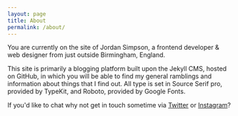 ```yaml
---
layout: page
title: About
permalink: /about/
---
```


You are currently on the site of Jordan Simpson, a frontend developer & web designer from just outside Birmingham, England.

This site is primarily a blogging platform built upon the Jekyll CMS, hosted on GitHub, in which you will be able to find my general ramblings and information about things that I find out. All type is set in Source Serif pro, provided by TypeKit, and Roboto, provided by Google Fonts.

If you'd like to chat why not get in touch sometime via [Twitter](http://twitter.com/jordan_simpson) or [Instagram](http://instagram.com/jordan_simpson)?

